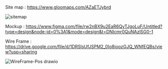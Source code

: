 Site map : https://www.gloomaps.com/AZaETJybrd 

                    


![sitemap](https://github.com/DasunNirmal/CSS-Assignment-06/assets/139765329/5b63473b-45fa-4305-ba0f-723988cec498)







Mockup : https://www.figma.com/file/rw2nBX9u2EaR6QyTJgoLuF/Untitled?type=design&node-id=0%3A1&mode=design&t=DNIcmr0QuNAzlSG0-1 






Wire Frame : https://drive.google.com/file/d/1DRSlsUfJSPM2_0Io8ioozGJQ_WNfEQBs/view?usp=sharing 






![WireFrame-Pos drawio](https://github.com/DasunNirmal/CSS-Assignment-06/assets/139765329/ab25016a-c80a-4056-9dae-fff35e7a0b63)




          




